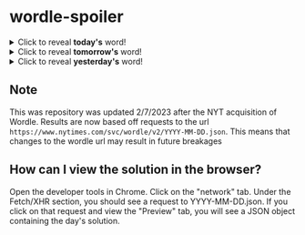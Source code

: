 # wordle-spoiler

<details>
  <summary>Click to reveal <b>today's</b> word!</summary>
  <br>
  <b> pious </b>
</details>

<details>
  <summary>Click to reveal <b>tomorrow's</b> word!</summary>
  <br>
  <b> jerky </b>
</details>

<details>
  <summary>Click to reveal <b>yesterday's</b> word!</summary>
  <br>
  <b> musty </b>
</details>

## Note
This was repository was updated 2/7/2023 after the NYT acquisition of Wordle. Results are now based off requests to the url `https://www.nytimes.com/svc/wordle/v2/YYYY-MM-DD.json`. This means that changes to the wordle url may result in future breakages

## How can I view the solution in the browser?
Open the developer tools in Chrome. Click on the "network" tab. Under the Fetch/XHR section, you should see a request to YYYY-MM-DD.json. If you click on that request and view the "Preview" tab, you will see a JSON object containing the day's solution.